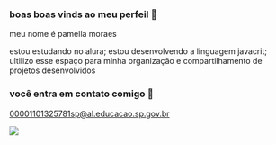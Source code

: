 ### boas boas vinds ao meu perfeil 💙

meu nome é pamella moraes

estou estudando no alura;
estou desenvolvendo a linguagem javacrit;
ultilizo esse espaço para minha organização e compartilhamento de projetos desenvolvidos
### você entra em contato comigo 📖
00001101325781sp@al.educacao.sp.gov.br

![](https://media1.tenor.com/m/YQsXmTwl71wAAAAC/cinderella-disney.gif)
